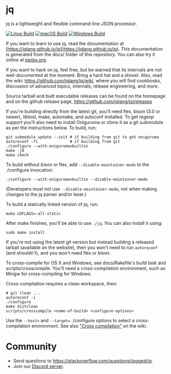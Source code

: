 jq
==

jq is a lightweight and flexible command-line JSON processor.

[![Linux Build](https://github.com/jqlang/jq/actions/workflows/linux.yml/badge.svg?branch=master)](https://github.com/jqlang/jq/actions/workflows/linux.yml?query=branch%3Amaster)
[![macOS Build](https://github.com/jqlang/jq/actions/workflows/macos.yml/badge.svg?branch=master)](https://github.com/jqlang/jq/actions/workflows/macos.yml?query=branch%3Amaster)
[![Windows Build](https://github.com/jqlang/jq/actions/workflows/windows.yml/badge.svg?branch=master)](https://github.com/jqlang/jq/actions/workflows/windows.yml?query=branch%3Amaster)

If you want to learn to use jq, read the documentation at
[https://jqlang.github.io/jq](https://jqlang.github.io/jq).  This
documentation is generated from the docs/ folder of this repository.
You can also try it online at [jqplay.org](https://jqplay.org).

If you want to hack on jq, feel free, but be warned that its internals
are not well-documented at the moment. Bring a hard hat and a
shovel.  Also, read the wiki: https://github.com/jqlang/jq/wiki, where
you will find cookbooks, discussion of advanced topics, internals,
release engineering, and more.

Source tarball and built executable releases can be found on the
homepage and on the github release page, https://github.com/jqlang/jq/releases

If you're building directly from the latest git, you'll need flex,
bison (3.0 or newer), libtool, make, automake, and autoconf installed.
To get regexp support you'll also need to install Oniguruma or clone it as a
git submodule as per the instructions below. To build, run:

    git submodule update --init # if building from git to get oniguruma
    autoreconf -fi              # if building from git
    ./configure --with-oniguruma=builtin
    make -j8
    make check

To build without bison or flex, add `--disable-maintainer-mode` to the
./configure invocation:

    ./configure --with-oniguruma=builtin --disable-maintainer-mode

(Developers must not use `--disable-maintainer-mode`, not when making
changes to the jq parser and/or lexer.)

To build a statically linked version of jq, run:

    make LDFLAGS=-all-static

After make finishes, you'll be able to use `./jq`.  You can also
install it using:

    sudo make install

If you're not using the latest git version but instead building a
released tarball (available on the website), then you won't need to
run `autoreconf` (and shouldn't), and you won't need flex or bison.

To cross-compile for OS X and Windows, see docs/Rakefile's build task
and scripts/crosscompile.  You'll need a cross-compilation environment,
such as Mingw for cross-compiling for Windows.

Cross-compilation requires a clean workspace, then:

    # git clean ...
    autoreconf -i
    ./configure
    make distclean
    scripts/crosscompile <name-of-build> <configure-options>

Use the `--host=` and `--target=` ./configure options to select a
cross-compilation environment.  See also
["Cross compilation"](https://github.com/jqlang/jq/wiki/Cross-compilation) on
the wiki.


# Community

* Send questions to https://stackoverflow.com/questions/tagged/jq.
* Join our [Discord server](https://discord.gg/yg6yjNmgAC).
